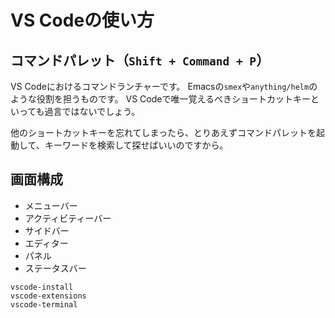 # VS Codeの使い方

## コマンドパレット（``Shift + Command + P``）

VS Codeにおけるコマンドランチャーです。
Emacsの``smex``や``anything/helm``のような役割を担うものです。
VS Codeで唯一覚えるべきショートカットキーといっても過言ではないでしょう。

他のショートカットキーを忘れてしまったら、とりあえずコマンドパレットを起動して、キーワードを検索して探せばいいのですから。

## 画面構成

- メニューバー
- アクティビティーバー
- サイドバー
- エディター
- パネル
- ステータスバー

```{toctree}
vscode-install
vscode-extensions
vscode-terminal
```

